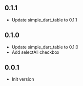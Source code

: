 ## 0.1.1

- Update simple_dart_table to 0.1.1

## 0.1.0

- Update simple_dart_table to 0.1.0
- Add selectAll checkbox

## 0.0.1

- Init version